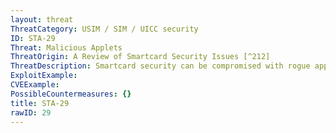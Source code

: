 ```yaml
---
layout: threat
ThreatCategory: USIM / SIM / UICC security
ID: STA-29
Threat: Malicious Applets
ThreatOrigin: A Review of Smartcard Security Issues [^212]
ThreatDescription: Smartcard security can be compromised with rogue applets by rogue carrier.
ExploitExample:
CVEExample:
PossibleCountermeasures: {}
title: STA-29
rawID: 29
---
```

